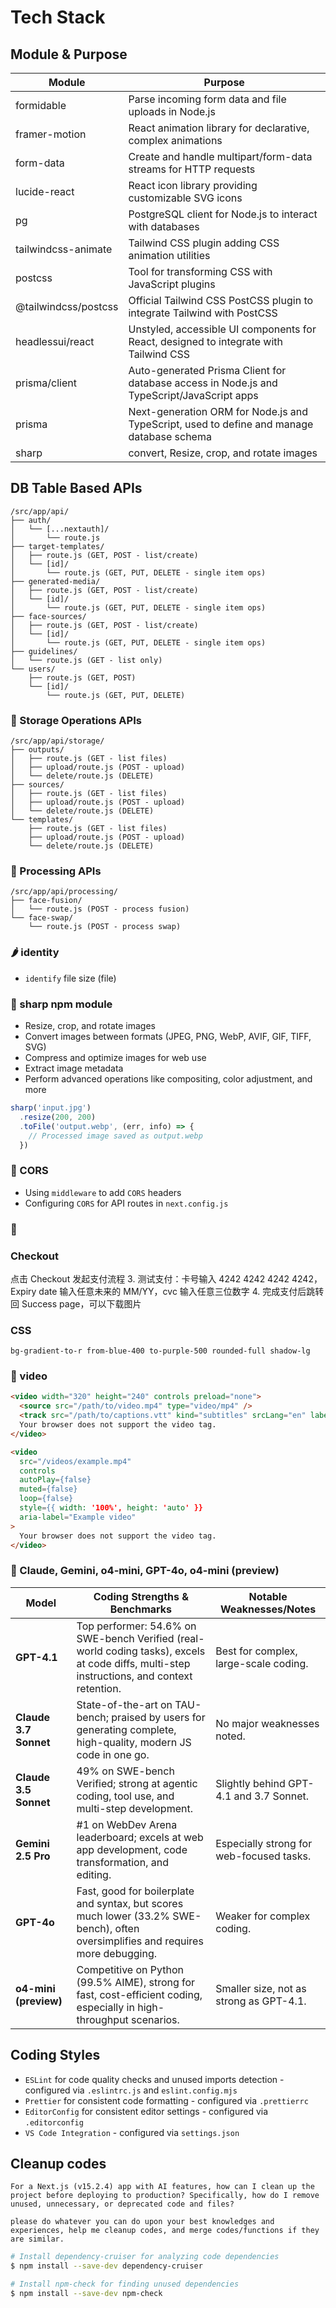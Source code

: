 # Tech Stack

## Module & Purpose

| Module               | Purpose                                                                                    |
| -------------------- | ------------------------------------------------------------------------------------------ |
| formidable           | Parse incoming form data and file uploads in Node.js                                       |
| framer-motion        | React animation library for declarative, complex animations                                |
| form-data            | Create and handle multipart/form-data streams for HTTP requests                            |
| lucide-react         | React icon library providing customizable SVG icons                                        |
| pg                   | PostgreSQL client for Node.js to interact with databases                                   |
| tailwindcss-animate  | Tailwind CSS plugin adding CSS animation utilities                                         |
| postcss              | Tool for transforming CSS with JavaScript plugins                                          |
| @tailwindcss/postcss | Official Tailwind CSS PostCSS plugin to integrate Tailwind with PostCSS                    |
| headlessui/react     | Unstyled, accessible UI components for React, designed to integrate with Tailwind CSS      |
| prisma/client        | Auto-generated Prisma Client for database access in Node.js and TypeScript/JavaScript apps |
| prisma               | Next-generation ORM for Node.js and TypeScript, used to define and manage database schema  |
| sharp                | convert, Resize, crop, and rotate images                                                   |

## DB Table Based APIs

```tree
/src/app/api/
├── auth/
│   └── [...nextauth]/
│       └── route.js
├── target-templates/
│   ├── route.js (GET, POST - list/create)
│   └── [id]/
│       └── route.js (GET, PUT, DELETE - single item ops)
├── generated-media/
│   ├── route.js (GET, POST - list/create)
│   └── [id]/
│       └── route.js (GET, PUT, DELETE - single item ops)
├── face-sources/
│   ├── route.js (GET, POST - list/create)
│   └── [id]/
│       └── route.js (GET, PUT, DELETE - single item ops)
├── guidelines/
│   └── route.js (GET - list only)
└── users/
    ├── route.js (GET, POST)
    └── [id]/
        └── route.js (GET, PUT, DELETE)
```

### 🥬 Storage Operations APIs

```tree
/src/app/api/storage/
├── outputs/
│   ├── route.js (GET - list files)
│   ├── upload/route.js (POST - upload)
│   └── delete/route.js (DELETE)
├── sources/
│   ├── route.js (GET - list files)
│   ├── upload/route.js (POST - upload)
│   └── delete/route.js (DELETE)
└── templates/
    ├── route.js (GET - list files)
    ├── upload/route.js (POST - upload)
    └── delete/route.js (DELETE)
```

### 🥒 Processing APIs

```tree
/src/app/api/processing/
├── face-fusion/
│   └── route.js (POST - process fusion)
└── face-swap/
    └── route.js (POST - process swap)
```

### 🌶 identity

- `identify` file size (file)

### 🌽 sharp npm module

- Resize, crop, and rotate images
- Convert images between formats (JPEG, PNG, WebP, AVIF, GIF, TIFF, SVG)
- Compress and optimize images for web use
- Extract image metadata
- Perform advanced operations like compositing, color adjustment, and more

```jsx
sharp('input.jpg')
  .resize(200, 200)
  .toFile('output.webp', (err, info) => {
    // Processed image saved as output.webp
  })
```

### 🌽 CORS

- Using `middleware` to add `CORS` headers
- Configuring `CORS` for API routes in `next.config.js`


### 🌽

### Checkout

点击 Checkout 发起支付流程 3. 测试支付：卡号输入 4242 4242 4242 4242，Expiry date 输入任意未来的 MM/YY，cvc 输入任意三位数字 4. 完成支付后跳转回 Success page，可以下载图片

### CSS

`bg-gradient-to-r from-blue-400 to-purple-500 rounded-full shadow-lg`

### 🌽 video

```html
<video width="320" height="240" controls preload="none">
  <source src="/path/to/video.mp4" type="video/mp4" />
  <track src="/path/to/captions.vtt" kind="subtitles" srcLang="en" label="English" />
  Your browser does not support the video tag.
</video>
```

```html
<video
  src="/videos/example.mp4"
  controls
  autoPlay={false}
  muted={false}
  loop={false}
  style={{ width: '100%', height: 'auto' }}
  aria-label="Example video"
>
  Your browser does not support the video tag.
</video>
```

### 🥕 Claude, Gemini, o4-mini, GPT-4o, o4-mini (preview)

| Model                 | Coding Strengths & Benchmarks                                                                                                               | Notable Weaknesses/Notes                 |
| --------------------- | ------------------------------------------------------------------------------------------------------------------------------------------- | ---------------------------------------- |
| **GPT-4.1**           | Top performer: 54.6% on SWE-bench Verified (real-world coding tasks), excels at code diffs, multi-step instructions, and context retention. | Best for complex, large-scale coding.    |
| **Claude 3.7 Sonnet** | State-of-the-art on TAU-bench; praised by users for generating complete, high-quality, modern JS code in one go.                            | No major weaknesses noted.               |
| **Claude 3.5 Sonnet** | 49% on SWE-bench Verified; strong at agentic coding, tool use, and multi-step development.                                                  | Slightly behind GPT-4.1 and 3.7 Sonnet.  |
| **Gemini 2.5 Pro**    | #1 on WebDev Arena leaderboard; excels at web app development, code transformation, and editing.                                            | Especially strong for web-focused tasks. |
| **GPT-4o**            | Fast, good for boilerplate and syntax, but scores much lower (33.2% SWE-bench), often oversimplifies and requires more debugging.           | Weaker for complex coding.               |
| **o4-mini (preview)** | Competitive on Python (99.5% AIME), strong for fast, cost-efficient coding, especially in high-throughput scenarios.                        | Smaller size, not as strong as GPT-4.1.  |

## Coding Styles

- `ESLint` for code quality checks and unused imports detection - configured via `.eslintrc.js` and `eslint.config.mjs`
- `Prettier` for consistent code formatting - configured via `.prettierrc`
- `EditorConfig` for consistent editor settings - configured via `.editorconfig`
- `VS Code Integration` - configured via `settings.json`

## Cleanup codes

```text
For a Next.js (v15.2.4) app with AI features, how can I clean up the project before deploying to production? Specifically, how do I remove unused, unnecessary, or deprecated code and files?

please do whatever you can do upon your best knowledges and experiences, help me cleanup codes, and merge codes/functions if they are similar.
```

```bash
# Install dependency-cruiser for analyzing code dependencies
$ npm install --save-dev dependency-cruiser

# Install npm-check for finding unused dependencies
$ npm install --save-dev npm-check
```
